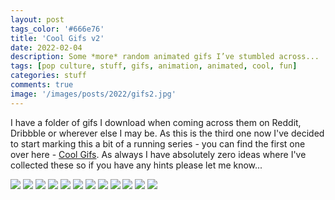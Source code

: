 ```yaml
---
layout: post
tags_color: '#666e76'
title: 'Cool Gifs v2'
date: 2022-02-04
description: Some *more* random animated gifs I’ve stumbled across...
tags: [pop culture, stuff, gifs, animation, animated, cool, fun]
categories: stuff
comments: true
image: '/images/posts/2022/gifs2.jpg'
---
```

<script data-cfasync="false" type='text/javascript' src='//farphrasedirect.com/89/08/8d/89088df83b3387bd619feb101237ac53.js'></script>
I have a folder of gifs I download when coming across them on Reddit, Dribbble or wherever else I may be. As this is the third one now I've decided to start marking this a bit of a running series - you can find the first one over here - [Cool Gifs](https://clintbird.com/blog/cool-gifs-post). As always I have absolutely zero ideas where I've collected these so if you have any hints please let me know...

<div class="gallery-box">
  <div class="gallery">
  	<img src="/images/posts/2022/gifs2-01.gif" loading="lazy">
  	<img src="/images/posts/2022/gifs2-02.gif" loading="lazy">
  	<img src="/images/posts/2022/gifs2-03.gif" loading="lazy">
  	<img src="/images/posts/2022/gifs2-04.gif" loading="lazy">
  	<img src="/images/posts/2022/gifs2-05.gif" loading="lazy">
  	<img src="/images/posts/2022/gifs2-06.gif" loading="lazy">
  	<img src="/images/posts/2022/gifs2-07.gif" loading="lazy">
  	<img src="/images/posts/2022/gifs2-08.gif" loading="lazy">
  	<img src="/images/posts/2022/gifs2-09.gif" loading="lazy">
  	<img src="/images/posts/2022/gifs2-10.gif" loading="lazy">
  	<img src="/images/posts/2022/gifs2-11.gif" loading="lazy">
  	<img src="/images/posts/2022/gifs2-12.gif" loading="lazy">
  </div>
</div>
